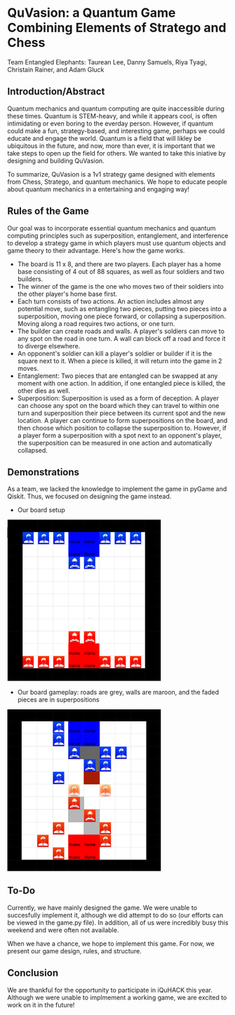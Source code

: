 # QuVasion: a Quantum Game Combining Elements of Stratego and Chess
Team Entangled Elephants: Taurean Lee, Danny Samuels, Riya Tyagi, Christain Rainer, and Adam Gluck

## Introduction/Abstract

Quantum mechanics and quantum computing are quite inaccessible during these times. Quantum is STEM-heavy, and while it appears cool, is often intimidating or even boring to the everday person. However, if quantum could make a fun, strategy-based, and interesting game, perhaps we could educate and engage the world. Quantum is a field that will likley be ubiquitous in the future, and now, more than ever, it is important that we take steps to open up the field for others. We wanted to take this iniative by designing and building QuVasion.

To summarize, QuVasion is a 1v1 strategy game designed with elements from Chess, Stratego, and quantum mechanics. We hope to educate people about quantum mechanics in a entertaining and engaging way!

## Rules of the Game

Our goal was to incorporate essential quantum mechanics and quantum computing principles such as superposition, entanglement, and interference to develop a strategy game in which players must use quantum objects and game theory to their advantage. Here's how the game works.

- The board is 11 x 8, and there are two players. Each player has a home base consisting of 4 out of 88 squares, as well as four soldiers and two builders.
- The winner of the game is the one who moves two of their soldiers into the other player's home base first.
- Each turn consists of two actions. An action includes almost any potential move, such as entangling two pieces, putting two pieces into a superposition, moving one piece forward, or collapsing a superposition. Moving along a road requires two actions, or one turn.
- The builder can create roads and walls. A player's soldiers can move to any spot on the road in one turn. A wall can block off a road and force it to diverge elsewhere.
- An opponent's soldier can kill a player's soldier or builder if it is the square next to it. When a piece is killed, it will return into the game in 2 moves.
- Entanglement: Two pieces that are entangled can be swapped at any moment with one action. In addition, if one entangled piece is killed, the other dies as well.
- Superposition: Superposition is used as a form of deception. A player can choose any spot on the board which they can travel to within one turn and superposition their piece between its current spot and the new location. A player can continue to form superpositions on the board, and then choose which position to collapse the superposition to. However, if a player form a superposition with a spot next to an opponent's player, the superposition can be measured in one action and automatically collapsed. 

## Demonstrations

As a team, we lacked the knowledge to implement the game in pyGame and Qiskit. Thus, we focused on designing the game instead. 
- Our board setup
<p align="left">
  <img src="board.png" width="350" title="Board Setup">
</p>

- Our board gameplay: roads are grey, walls are maroon, and the faded pieces are in superpositions
<p align="left">
  <img src="boardplay.png" width="350" title="Board Game Play">
</p>

## To-Do

Currently, we have mainly designed the game. We were unable to succesfully implement it, although we did attempt to do so (our efforts can be viewed in the game.py file). In addition, all of us were incredibly busy this weekend and were often not available.

When we have a chance, we hope to implement this game. For now, we present our game design, rules, and structure.

## Conclusion

We are thankful for the opportunity to participate in iQuHACK this year. Although we were unable to implmement a working game, we are excited to work on it in the future!
